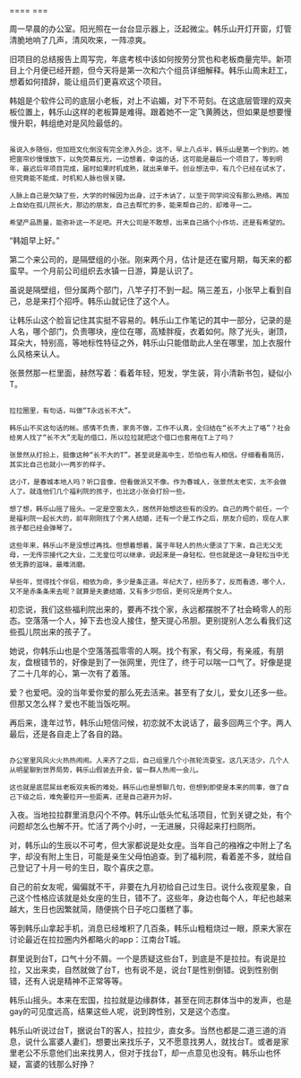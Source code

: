 ==== ===

周一早晨的办公室。阳光照在一台台显示器上，泛起微尘。韩乐山开灯开窗，灯管清脆地响了几声，清风吹来，一阵凉爽。

旧项目的总结报告上周写完，年底考核中该如何按劳分赏也和老板商量完毕。新项目上个月便已经开题，但今天将是第一次和六个组员详细解释。韩乐山周末赶工，想着如何措辞，能让组员们更喜欢这个项目。

韩姐是个软件公司的底层小老板，对上不谄媚，对下不苛刻。在这底层管理的双夹板位置上，韩乐山这样的老板算是难得。跟着她不一定飞黄腾达，但如果是想要慢慢升职，韩组绝对是风险最低的。

~~~

虽说入乡随俗，但加班文化倒没有完全渗入外企。这不，早上八点半，韩乐山是第一个到的。她把窗帘纱慢慢放下，以免荧幕反光，一边想着，幸运的话，这可能是最后一个项目了。等到明年，最迟后年项目完成，届时如果时机成熟，就出来单干。创业想法中，有几个已经在试水了，但究竟能不能成，时机和人脉也很关键。

人脉上自己是欠缺了些，大学的时候因为出身，过于木讷了，以至于同学间没有那么熟络。再加上自幼在孤儿院长大，那边的朋友，自己去帮忙的多，能来帮自己的，却难寻一二。

希望产品质量，能弥补这一不足吧。开大公司是不敢想，出来自己搞个小作坊，还是有希望的。

~~~

“韩姐早上好。”

第二个来公司的，是隔壁组的小张。刚来两个月，估计是还在蜜月期，每天来的都蛮早。一个月前公司组织去水镇一日游，算是认识了。

虽说是隔壁组，但分属两个部门，八竿子打不到一起。隔三差五，小张早上看到自己，总是来打个招呼。韩乐山就记住了这个人。

让韩乐山这个脸盲记住其实挺不容易的。韩乐山工作笔记的其中一部分，记录的是人名，哪个部门，负责哪块，座位在哪，高矮胖瘦，衣着如何。除了光头，谢顶，耳朵大，特别高，等地标性特征之外，韩乐山只能借助此人坐在哪里，加上衣服什么风格来认人。

张景然那一栏里面，赫然写着：看着年轻，短发，学生装，背小清新书包，疑似小T。

~~~

拉拉圈里，有句话，叫做“T永远长不大”。

韩乐山不买这句话的帐。感情不负责，家务不做，工作不认真，全归结在“长不大上了咯”？社会给男人找了“长不大”无耻的借口，所以拉拉就把这个借口也套用在T上了吗？

张景然从打扮上，挺像这种“长不大的T”。甚至说是高中生，恐怕也有人相信。仔细看看简历，其实比自己也就小一两岁的样子。

这小T，是春城本地人吗？听口音像，但看做派又不像。作为春城人，张景然太老实，太不会做人了。就连他们几个福利院的孩子，也比这小张会打扮一些。

想了想，韩乐山摇了摇头。一定是空窗太久，居然开始想这些有的没的。自己的两个前任，一个是福利院一起长大的，前年刚刚找了个男人结婚，还有一个是工作之后，朋友介绍的，现在人家孩子都已经会弹琴了。

这些年来，韩乐山不是没想过再找。但想着想着，属于年轻人的热火便淡了下来，自己无父无母，一无传宗接代之大业，二无皇位可以继承，说起来是一身轻松，但也就是这一身轻松当中无依无靠的滋味，最难消磨。

早些年，觉得找个伴侣，相依为命，多少是条正道。年纪大了，经历多了，反而看透，哪个人，又不是赤条条来去呢？就算是夫妻结婚，又有多少怨侣，更何况是两个女人。

~~~

初恋说，我们这些福利院出来的，要再不找个家，永远都摆脱不了社会畸零人的形态。空落落一个人，掉下去也没人接住，整天提心吊胆。更别提别人怎么看我们这些孤儿院出来的孩子了。

她说，你韩乐山也是个空落落孤零零的人啊。找个有家，有父母，有亲戚，有朋友，盘根错节的，好像是到了一张网里，兜住了，终于可以喘一口气了。好像是提了二十几年的心，第一次有了着落。

爱？也爱吧。没的当年爱你爱的那么死去活来。甚至有了女儿，爱女儿还多一些。但那又怎么样？爱也不能当饭吃啊。

再后来，逢年过节，韩乐山短信问候，初恋就不太说话了，最多回两三个字。两人最后，还是各自走上了各自的路。

~~~

办公室里风风火火热热闹闹。人来齐了之后，自己组里几个小孩轮流耍宝。这几天活少，几个人从明星聊到世界局势，韩乐山假装去开会，留一群人热闹一会儿。

这也就是底层屌丝老板双夹板的难处。韩乐山也是想聊几句，但想到即使是本来的同事，做了自己下级之后，难免要拉开一些距离，还是自己避开为好。

~~~~

入夜。当地拉拉群里消息闪个不停。韩乐山低头忙私活项目，忙到关键之处，有个问题却怎么也解不开。忙活了两个小时，一无进展，只得起来打扫厕所。

对，韩乐山的生辰以不可考，但大家都说是处女座。当年自己的襁褓之中附上了名字，却没有附上生日，可能是亲生父母怕追查。到了福利院，看着差不多，就给自己登记了十月一号的生日，取个喜庆之意。

自己的前女友呢，偏偏就不干，非要在九月初给自己过生日。说什么夜观星象，自己这个性格应该就是处女座的生日，错不了。这些年，身边也每个人，年纪也越来越大，生日也因繁就简，随便挑个日子吃口蛋糕了事。

等到韩乐山拿起手机，消息已经堆积了几百条，韩乐山粗粗烧过一眼，原来大家在讨论最近在拉拉圈内外都略火的app：江南台T城。

群里说到台T，口气十分不屑。一个是质疑这些台T，到底是不是拉拉。有说是拉拉，又出来卖，自然就做了台T，也有说不是，说台T是性别倒错。说到性别倒错，还有人说是精神不正常等等。

韩乐山摇头。本来在宏国，拉拉就是边缘群体，甚至在同志群体当中的发声，也是gay的可见度远高，结果这些人呢，说到跨性别，又是这个态度。

韩乐山听说过台T，据说台T的客人，拉拉少，直女多。当然也都是二道三道的消息，说什么富婆人妻们，想要出来找乐子，又不愿意找男人，就找台T。或者是家里老公不乐意他们出来找男人，但对于找台T，却一点意见也没有。韩乐山也怀疑，富婆的钱那么好挣？